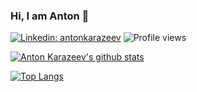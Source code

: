 
### Hi, I am Anton 👋

[![Linkedin: antonkarazeev](https://img.shields.io/badge/akarazeev-blue?style=flat-square&logo=Linkedin&logoColor=white&link=https://www.linkedin.com/in/akarazeev/)](https://www.linkedin.com/in/akarazeev/)
![Profile views](https://gpvc.arturio.dev/akarazeev)

[![Anton Karazeev's github stats](https://github-readme-stats.vercel.app/api?username=akarazeev)](https://github.com/anuraghazra/github-readme-stats)

[![Top Langs](https://github-readme-stats.vercel.app/api/top-langs/?username=akarazeev&layout=compact)](https://github.com/anuraghazra/github-readme-stats)

<!--
**akarazeev/akarazeev** is a ✨ _special_ ✨ repository because its `README.md` (this file) appears on your GitHub profile.

Here are some ideas to get you started:

- 🔭 I’m currently working on ...
- 🌱 I’m currently learning ...
- 👯 I’m looking to collaborate on ...
- 🤔 I’m looking for help with ...
- 💬 Ask me about ...
- 📫 How to reach me: ...
- 😄 Pronouns: ...
- ⚡ Fun fact: ...
-->
